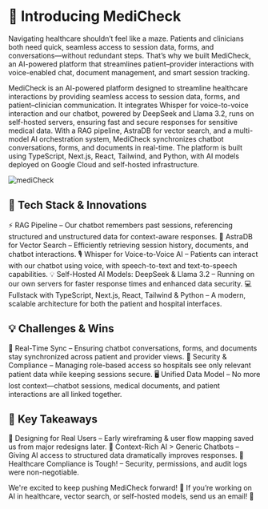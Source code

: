 # 🚀 Introducing MediCheck 

Navigating healthcare shouldn’t feel like a maze. Patients and clinicians both need quick, seamless access to session data, forms, and conversations—without redundant steps. That’s why we built MediCheck, an AI-powered platform that streamlines patient–provider interactions with voice-enabled chat, document management, and smart session tracking.

MediCheck is an AI-powered platform designed to streamline healthcare interactions by providing seamless access to session data, forms, and patient–clinician communication. It integrates Whisper for voice-to-voice interaction and our chatbot, powered by DeepSeek and Llama 3.2, runs on self-hosted servers, ensuring fast and secure responses for sensitive medical data. With a RAG pipeline, AstraDB for vector search, and a multi-model AI orchestration system, MediCheck synchronizes chatbot conversations, forms, and documents in real-time. The platform is built using TypeScript, Next.js, React, Tailwind, and Python, with AI models deployed on Google Cloud and self-hosted infrastructure.

![mediCheck](https://github.com/user-attachments/assets/7b623b0c-d2fe-4dee-b41e-a60424c5c647)

## 🔧 Tech Stack & Innovations
⚡ RAG Pipeline – Our chatbot remembers past sessions, referencing structured and unstructured data for context-aware responses.
🧠 AstraDB for Vector Search – Efficiently retrieving session history, documents, and chatbot interactions.
🎙️ Whisper for Voice-to-Voice AI – Patients can interact with our chatbot using voice, with speech-to-text and text-to-speech capabilities.
💡 Self-Hosted AI Models: DeepSeek & Llama 3.2 – Running on our own servers for faster response times and enhanced data security.
💻 Fullstack with TypeScript, Next.js, React, Tailwind & Python – A modern, scalable architecture for both the patient and hospital interfaces.

## 💡 Challenges & Wins
🔄 Real-Time Sync – Ensuring chatbot conversations, forms, and documents stay synchronized across patient and provider views.
🔐 Security & Compliance – Managing role-based access so hospitals see only relevant patient data while keeping sessions secure.
🖥️ Unified Data Model – No more lost context—chatbot sessions, medical documents, and patient interactions are all linked together.

## 🎯 Key Takeaways
📌 Designing for Real Users – Early wireframing & user flow mapping saved us from major redesigns later.
📌 Context-Rich AI > Generic Chatbots – Giving AI access to structured data dramatically improves responses.
📌 Healthcare Compliance is Tough! – Security, permissions, and audit logs were non-negotiable.

We're excited to keep pushing MediCheck forward! 🚀 If you’re working on AI in healthcare, vector search, or self-hosted models, send us an email! 🔗
